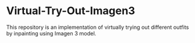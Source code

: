 # Virtual-Try-Out-Imagen3
This repository is an implementation of virtually trying out different outfits by inpainting using Imagen 3 model.
